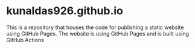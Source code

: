 # kunaldas926.github.io
This is a repository that houses the code for publishing a static website using GitHub Pages. The website is using GitHub Pages and is built using GitHub Actions
